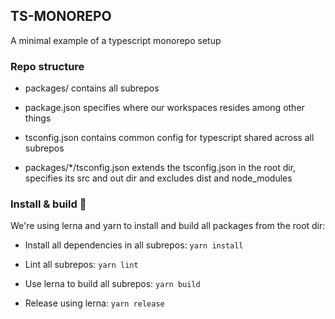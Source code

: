 ## TS-MONOREPO
A minimal example of a typescript monorepo setup

### Repo structure
* packages/ contains all subrepos

* package.json specifies where our workspaces resides among other things

* tsconfig.json contains common config for typescript shared across all subrepos

* packages/*/tsconfig.json extends the tsconfig.json in the root dir, specifies its src and out dir and excludes dist and node_modules

### Install & build 🔧
We're using lerna and yarn to install and build all packages from the root dir:

* Install all dependencies in all subrepos: 
`yarn install`
 
* Lint all subrepos: `yarn lint`

* Use lerna to build all subrepos: `yarn build`

* Release using lerna: `yarn release`
